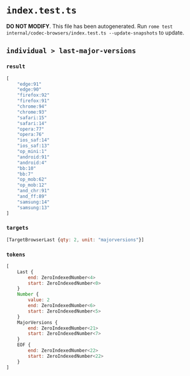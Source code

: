 # `index.test.ts`

**DO NOT MODIFY**. This file has been autogenerated. Run `rome test internal/codec-browsers/index.test.ts --update-snapshots` to update.

## `individual > last-major-versions`

### `result`

```javascript
[
	"edge:91"
	"edge:90"
	"firefox:92"
	"firefox:91"
	"chrome:94"
	"chrome:93"
	"safari:15"
	"safari:14"
	"opera:77"
	"opera:76"
	"ios_saf:14"
	"ios_saf:13"
	"op_mini:1"
	"android:91"
	"android:4"
	"bb:10"
	"bb:7"
	"op_mob:62"
	"op_mob:12"
	"and_chr:91"
	"and_ff:89"
	"samsung:14"
	"samsung:13"
]
```

### `targets`

```javascript
[TargetBrowserLast {qty: 2, unit: "majorversions"}]
```

### `tokens`

```javascript
[
	Last {
		end: ZeroIndexedNumber<4>
		start: ZeroIndexedNumber<0>
	}
	Number {
		value: 2
		end: ZeroIndexedNumber<6>
		start: ZeroIndexedNumber<5>
	}
	MajorVersions {
		end: ZeroIndexedNumber<21>
		start: ZeroIndexedNumber<7>
	}
	EOF {
		end: ZeroIndexedNumber<22>
		start: ZeroIndexedNumber<22>
	}
]
```
